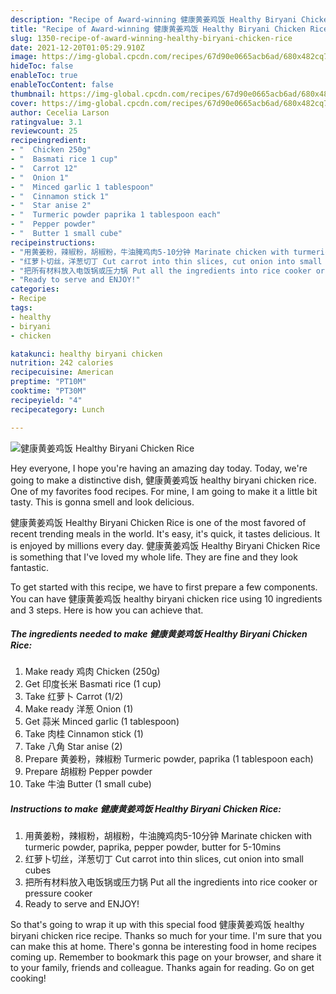 ```yaml
---
description: "Recipe of Award-winning 健康黄姜鸡饭 Healthy Biryani Chicken Rice"
title: "Recipe of Award-winning 健康黄姜鸡饭 Healthy Biryani Chicken Rice"
slug: 1350-recipe-of-award-winning-healthy-biryani-chicken-rice
date: 2021-12-20T01:05:29.910Z
image: https://img-global.cpcdn.com/recipes/67d90e0665acb6ad/680x482cq70/健康黄姜鸡饭-healthy-biryani-chicken-rice-recipe-main-photo.jpg
hideToc: false
enableToc: true
enableTocContent: false
thumbnail: https://img-global.cpcdn.com/recipes/67d90e0665acb6ad/680x482cq70/健康黄姜鸡饭-healthy-biryani-chicken-rice-recipe-main-photo.jpg
cover: https://img-global.cpcdn.com/recipes/67d90e0665acb6ad/680x482cq70/健康黄姜鸡饭-healthy-biryani-chicken-rice-recipe-main-photo.jpg
author: Cecelia Larson
ratingvalue: 3.1
reviewcount: 25
recipeingredient:
- "  Chicken 250g"
- "  Basmati rice 1 cup"
- "  Carrot 12"
- "  Onion 1"
- "  Minced garlic 1 tablespoon"
- "  Cinnamon stick 1"
- "  Star anise 2"
- "  Turmeric powder paprika 1 tablespoon each"
- "  Pepper powder"
- "  Butter 1 small cube"
recipeinstructions:
- "用黄姜粉，辣椒粉，胡椒粉，牛油腌鸡肉5-10分钟 Marinate chicken with turmeric powder, paprika, pepper powder, butter for 5-10mins"
- "红萝卜切丝，洋葱切丁 Cut carrot into thin slices, cut onion into small cubes"
- "把所有材料放入电饭锅或压力锅 Put all the ingredients into rice cooker or pressure cooker"
- "Ready to serve and ENJOY!"
categories:
- Recipe
tags:
- healthy
- biryani
- chicken

katakunci: healthy biryani chicken 
nutrition: 242 calories
recipecuisine: American
preptime: "PT10M"
cooktime: "PT30M"
recipeyield: "4"
recipecategory: Lunch

---
```



![健康黄姜鸡饭 Healthy Biryani Chicken Rice](https://img-global.cpcdn.com/recipes/67d90e0665acb6ad/680x482cq70/健康黄姜鸡饭-healthy-biryani-chicken-rice-recipe-main-photo.jpg)

Hey everyone, I hope you're having an amazing day today. Today, we're going to make a distinctive dish, 健康黄姜鸡饭 healthy biryani chicken rice. One of my favorites food recipes. For mine, I am going to make it a little bit tasty. This is gonna smell and look delicious.

健康黄姜鸡饭 Healthy Biryani Chicken Rice is one of the most favored of recent trending meals in the world. It's easy, it's quick, it tastes delicious. It is enjoyed by millions every day. 健康黄姜鸡饭 Healthy Biryani Chicken Rice is something that I've loved my whole life. They are fine and they look fantastic.




To get started with this recipe, we have to first prepare a few components. You can have 健康黄姜鸡饭 healthy biryani chicken rice using 10 ingredients and 3 steps. Here is how you can achieve that.

<!--inarticleads1-->

##### The ingredients needed to make 健康黄姜鸡饭 Healthy Biryani Chicken Rice:

1. Make ready  鸡肉 Chicken (250g)
1. Get  印度长米 Basmati rice (1 cup)
1. Take  红萝卜 Carrot (1/2)
1. Make ready  洋葱 Onion (1)
1. Get  蒜米 Minced garlic (1 tablespoon)
1. Take  肉桂 Cinnamon stick (1)
1. Take  八角 Star anise (2)
1. Prepare  黄姜粉，辣椒粉 Turmeric powder, paprika (1 tablespoon each)
1. Prepare  胡椒粉 Pepper powder
1. Take  牛油 Butter (1 small cube)




<!--inarticleads2-->

##### Instructions to make 健康黄姜鸡饭 Healthy Biryani Chicken Rice:

1. 用黄姜粉，辣椒粉，胡椒粉，牛油腌鸡肉5-10分钟 Marinate chicken with turmeric powder, paprika, pepper powder, butter for 5-10mins
1. 红萝卜切丝，洋葱切丁 Cut carrot into thin slices, cut onion into small cubes
1. 把所有材料放入电饭锅或压力锅 Put all the ingredients into rice cooker or pressure cooker
1. Ready to serve and ENJOY!



So that's going to wrap it up with this special food 健康黄姜鸡饭 healthy biryani chicken rice recipe. Thanks so much for your time. I'm sure that you can make this at home. There's gonna be interesting food in home recipes coming up. Remember to bookmark this page on your browser, and share it to your family, friends and colleague. Thanks again for reading. Go on get cooking!
